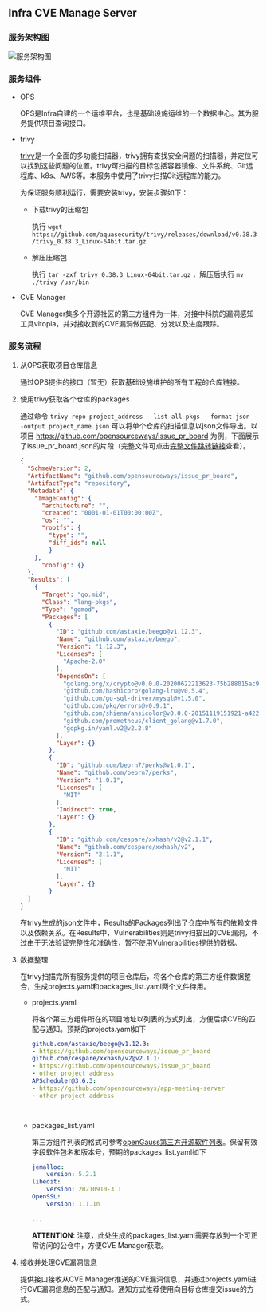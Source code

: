 ## Infra CVE Manage Server

### 服务架构图
<img src="https://raw.githubusercontent.com/nicliuqi/icms/main/imgs/framework.png" alt="服务架构图" />

### 服务组件
- OPS
	
	OPS是Infra自建的一个运维平台，也是基础设施运维的一个数据中心。其为服务提供项目查询接口。
- trivy
	
	[trivy](https://trivy.dev/)是一个全面的多功能扫描器，trivy拥有查找安全问题的扫描器，并定位可以找到这些问题的位置。trivy可扫描的目标包括容器镜像、文件系统、Git远程库、k8s、AWS等。本服务中使用了trivy扫描Git远程库的能力。
  
	为保证服务顺利运行，需要安装trivy，安装步骤如下：
	- 下载trivy的压缩包
		
		执行 `wget https://github.com/aquasecurity/trivy/releases/download/v0.38.3/trivy_0.38.3_Linux-64bit.tar.gz`
	- 解压压缩包
		
		执行 `tar -zxf trivy_0.38.3_Linux-64bit.tar.gz` ，解压后执行 `mv ./trivy /usr/bin` 

- CVE Manager
	
	CVE Manager集多个开源社区的第三方组件为一体，对接中科院的漏洞感知工具vitopia，并对接收到的CVE漏洞做匹配、分发以及进度跟踪。

### 服务流程
1. 从OPS获取项目仓库信息
	
	通过OPS提供的接口（暂无）获取基础设施维护的所有工程的仓库链接。
2. 使用trivy获取各个仓库的packages
	
	通过命令 `trivy repo project_address --list-all-pkgs --format json --output project_name.json` 可以将单个仓库的扫描信息以json文件导出。以项目 https://github.com/opensourceways/issue_pr_board 为例，下面展示了issue_pr_board.json的片段（完整文件可点击[完整文件跳转链接]()查看）。

	```json
	{
	  "SchmeVersion": 2,
	  "ArtifactName": "github.com/opensourceways/issue_pr_board",
	  "ArtifactType": "repository",
	  "Metadata": {
		"ImageConfig": {
		  "architecture": "",
		  "created": "0001-01-01T00:00:00Z",
		  "os": "",
		  "rootfs": {
		    "type": "",
		    "diff_ids": null
			}
		},
		  "config": {}
	  },
	  "Results": [
		{
		  "Target": "go.mid",
		  "Class": "lang-pkgs",
		  "Type": "gomod",
		  "Packages": [
		    {
			  "ID": "github.com/astaxie/beego@v1.12.3",
			  "Name": "github.com/astaxie/beego",
			  "Version": "1.12.3",
			  "Licenses": [
			    "Apache-2.0"
			  ],
			  "DependsOn": [
			    "golang.org/x/crypto@v0.0.0-20200622213623-75b288015ac9",
				"github.com/hashicorp/golang-lru@v0.5.4",
				"github.com/go-sql-driver/mysql@v1.5.0",
				"github.com/pkg/errors@v0.9.1",
				"github.com/shiena/ansicolor@v0.0.0-20151119151921-a422bbe96644",
				"github.com/prometheus/client_golang@v1.7.0",
				"gopkg.in/yaml.v2@v2.2.8"
			  ],
			  "Layer": {}
			},
			{
			  "ID": "github.com/beorn7/perks@v1.0.1",
			  "Name": "github.com/beorn7/perks",
			  "Version": "1.0.1",
			  "Licenses": [
			    "MIT"
			  ],
			  "Indirect": true,
			  "Layer": {}
			},
			{
			  "ID": "github.com/cespare/xxhash/v2@v2.1.1",
			  "Name": "github.com/cespare/xxhash/v2",
			  "Version": "2.1.1",
			  "Licenses": [
				"MIT"
			  ],
			  "Layer": {}
			}
	  ]
	}		
	```
	在trivy生成的json文件中，Results的Packages列出了仓库中所有的依赖文件以及依赖关系。在Results中，Vulnerabilities则是trivy扫描出的CVE漏洞，不过由于无法验证完整性和准确性，暂不使用Vulnerabilities提供的数据。

3. 数据整理
	
	在trivy扫描完所有服务提供的项目仓库后，将各个仓库的第三方组件数据整合，生成projects.yaml和packages_list.yaml两个文件待用。
	- projects.yaml
		
		将各个第三方组件所在的项目地址以列表的方式列出，方便后续CVE的匹配与通知。预期的projects.yaml如下
		```yaml
		github.com/astaxie/beego@v1.12.3: 
		- https://github.com/opensourceways/issue_pr_board
		github.com/cespare/xxhash/v2@v2.1.1:
		- https://github.com/opensourceways/issue_pr_board
		- other project address
		APScheduler@3.6.3:
		- https://github.com/opensourceways/app-meeting-server
		- other project address

		...
	- packages_list.yaml
		
		第三方组件列表的格式可参考[openGauss第三方开源软件列表](https://gitee.com/opengauss/openGauss-third_party/blob/master/Third_Party_Open_Source_Software_List.yaml)。保留有效字段软件包名和版本号，预期的packages_list.yaml如下
		```yaml
		jemalloc:
			version: 5.2.1
		libedit:
			version: 20210910-3.1
		OpenSSL:
			version: 1.1.1n
			
		...
		```
		
		**ATTENTION**: 注意，此处生成的packages_list.yaml需要存放到一个可正常访问的公仓中，方便CVE Manager获取。

4. 接收并处理CVE漏洞信息
	
	提供接口接收从CVE Manager推送的CVE漏洞信息，并通过projects.yaml进行CVE漏洞信息的匹配与通知。通知方式推荐使用向目标仓库提交issue的方式。
